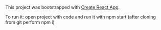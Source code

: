 This project was bootstrapped with [Create React App](https://github.com/facebookincubator/create-react-app).

To run it: open project with code and run it with npm start (after cloning from git perform npm i)
